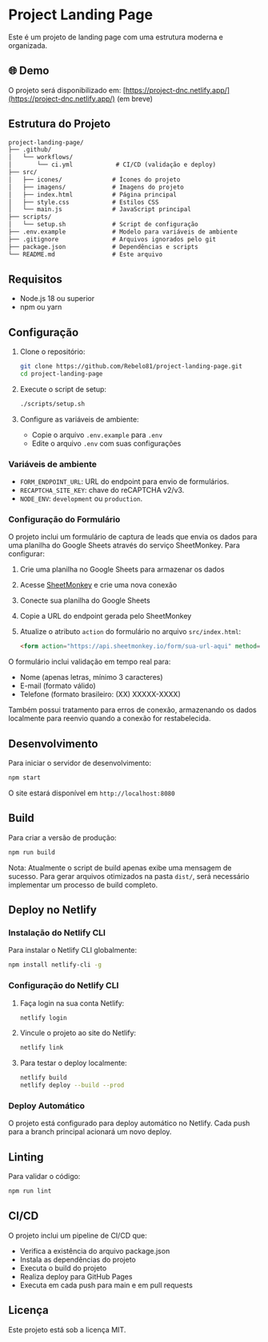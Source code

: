 # Project Landing Page

Este é um projeto de landing page com uma estrutura moderna e organizada.

## 🌐 Demo

O projeto será disponibilizado em: [https://project-dnc.netlify.app/](https://project-dnc.netlify.app/) (em breve)

## Estrutura do Projeto

```markdown
project-landing-page/
├── .github/
│   └── workflows/
│       └── ci.yml            # CI/CD (validação e deploy)
├── src/                      
│   ├── icones/              # Ícones do projeto
│   ├── imagens/             # Imagens do projeto
│   ├── index.html           # Página principal
│   ├── style.css            # Estilos CSS
│   └── main.js              # JavaScript principal
├── scripts/
│   └── setup.sh             # Script de configuração
├── .env.example             # Modelo para variáveis de ambiente
├── .gitignore               # Arquivos ignorados pelo git
├── package.json             # Dependências e scripts
└── README.md                # Este arquivo
```

## Requisitos

- Node.js 18 ou superior
- npm ou yarn

## Configuração

1. Clone o repositório:

   ```bash
   git clone https://github.com/Rebelo81/project-landing-page.git
   cd project-landing-page
   ```

2. Execute o script de setup:

   ```bash
   ./scripts/setup.sh
   ```

3. Configure as variáveis de ambiente:

   - Copie o arquivo `.env.example` para `.env`
   - Edite o arquivo `.env` com suas configurações

### Variáveis de ambiente

- `FORM_ENDPOINT_URL`: URL do endpoint para envio de formulários.
- `RECAPTCHA_SITE_KEY`: chave do reCAPTCHA v2/v3.
- `NODE_ENV`: `development` ou `production`.

### Configuração do Formulário

O projeto inclui um formulário de captura de leads que envia os dados para uma planilha do Google Sheets através do serviço SheetMonkey. Para configurar:

1. Crie uma planilha no Google Sheets para armazenar os dados
2. Acesse [SheetMonkey](https://sheetmonkey.io/) e crie uma nova conexão
3. Conecte sua planilha do Google Sheets
4. Copie a URL do endpoint gerada pelo SheetMonkey
5. Atualize o atributo `action` do formulário no arquivo `src/index.html`:

   ```html
   <form action="https://api.sheetmonkey.io/form/sua-url-aqui" method="post" class="contact-form" id="contactForm" novalidate>
   ```

O formulário inclui validação em tempo real para:
- Nome (apenas letras, mínimo 3 caracteres)
- E-mail (formato válido)
- Telefone (formato brasileiro: (XX) XXXXX-XXXX)

Também possui tratamento para erros de conexão, armazenando os dados localmente para reenvio quando a conexão for restabelecida.

## Desenvolvimento

Para iniciar o servidor de desenvolvimento:

```bash
npm start
```

O site estará disponível em `http://localhost:8080`

## Build

Para criar a versão de produção:

```bash
npm run build
```

Nota: Atualmente o script de build apenas exibe uma mensagem de sucesso. Para gerar arquivos otimizados na pasta `dist/`, será necessário implementar um processo de build completo.

## Deploy no Netlify

### Instalação do Netlify CLI

Para instalar o Netlify CLI globalmente:

```bash
npm install netlify-cli -g
```

### Configuração do Netlify CLI

1. Faça login na sua conta Netlify:

   ```bash
   netlify login
   ```

2. Vincule o projeto ao site do Netlify:

   ```bash
   netlify link
   ```

3. Para testar o deploy localmente:

   ```bash
   netlify build
   netlify deploy --build --prod
   ```

### Deploy Automático

O projeto está configurado para deploy automático no Netlify. Cada push para a branch principal acionará um novo deploy.

## Linting

Para validar o código:

```bash
npm run lint
```

## CI/CD

O projeto inclui um pipeline de CI/CD que:

- Verifica a existência do arquivo package.json
- Instala as dependências do projeto
- Executa o build do projeto
- Realiza deploy para GitHub Pages
- Executa em cada push para main e em pull requests

## Licença

Este projeto está sob a licença MIT.